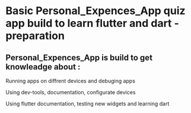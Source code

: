 # Basic Personal_Expences_App quiz app build to learn flutter and dart - preparation

Personal_Expences_App is build to get knowleadge about :
-
Running apps on diffrent devices and debuging apps

Using dev-tools, documentation, configurate devices

Using flutter documentation, testing new widgets and learning dart
